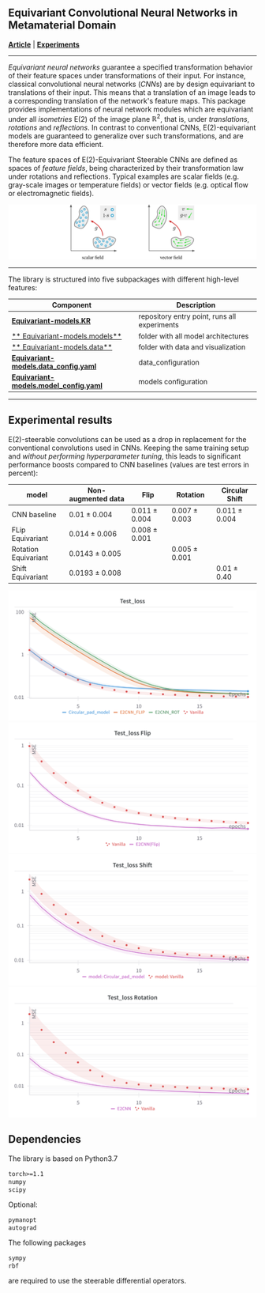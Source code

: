 
Equivariant Convolutional Neural Networks in Metamaterial Domain
--------------------------------------------------------------------------------
**[Article](https://arxiv.org/)** | **[Experiments](https://api.wandb.ai/links/tihstepml/54mw7gv0)**

--------------------------------------------------------------------------------

*Equivariant neural networks* guarantee a specified transformation behavior of their feature spaces under transformations of their input.
For instance, classical convolutional neural networks (*CNN*s) are by design equivariant to translations of their input.
This means that a translation of an image leads to a corresponding translation of the network's feature maps.
This package provides implementations of neural network modules which are equivariant under all *isometries* E(2) of the image plane $\mathbb{R}^2$, that is, under *translations*, *rotations* and *reflections*.
In contrast to conventional CNNs, E(2)-equivariant models are guaranteed to generalize over such transformations, and are therefore more data efficient.

The feature spaces of E(2)-Equivariant Steerable CNNs are defined as spaces of *feature fields*, being characterized by their transformation law under rotations and reflections.
Typical examples are scalar fields (e.g. gray-scale images or temperature fields) or vector fields (e.g. optical flow or electromagnetic fields).

![feature field examples](https://github.com/Tihstep/Equivariant-models/blob/main/data/feature_fields.png)

--------------------------------------------------------------------------------

The library is structured into five subpackages with different high-level features:

| Component                                                                              | Description                                                      |
| ---------------------------------------------------------------------------------------| ---------------------------------------------------------------- |
| [**Equivariant-models.KR**](https://github.com/Tihstep/Equivariant-models/blob/main/KR.ipynb)          | repository entry point, runs all experiments |
| [** Equivariant-models.models**](https://github.com/Tihstep/Equivariant-models/tree/main/models)      | folder with all model architectures  |
| [** Equivariant-models.data**](https://github.com/Tihstep/Equivariant-models/tree/main/data)      | folder with data and visualization |
| [**Equivariant-models.data_config.yaml**](https://github.com/Tihstep/Equivariant-models/blob/main/data_config.yaml)      |  data_configuration  |
| [**Equivariant-models.model_config.yaml**](https://github.com/Tihstep/Equivariant-models/blob/main/model_config.yaml)                | models configuration |
---------------------------------------------------------------------------------------------------------------------------------------------------

## Experimental results

E(2)-steerable convolutions can be used as a drop in replacement for the conventional convolutions used in CNNs.
Keeping the same training setup and *without performing hyperparameter tuning*, this leads to significant performance boosts compared to CNN baselines (values are test errors in percent):

 model                 | Non-augmented data   | Flip              | Rotation         | Circular Shift   |
 ----------------------| ---------------------| ------------------|------------------|------------------|
 CNN baseline          | 0.01   ± 0.004       | 0.011 ± 0.004     | 0.007 ± 0.003    | 0.011 ± 0.004    |
 FLip Equivariant      | 0.014  ± 0.006       | 0.008 ± 0.001     |                  |                  |
 Rotation Equivariant  | 0.0143 ± 0.005       |                   | 0.005 ± 0.001    |                  |
 Shift Equivariant     | 0.0193 ± 0.008       |                   |                  | 0.01 ± 0.40      |

 ![Non_aug](https://github.com/Tihstep/Equivariant-models/blob/main/data/Non_aug.png)
 ![Flip](https://github.com/Tihstep/Equivariant-models/blob/main/data/Flip.png)
 ![Shift](https://github.com/Tihstep/Equivariant-models/blob/main/data/Shift.png)
 ![Rotation](https://github.com/Tihstep/Equivariant-models/blob/main/data/Rotation.png)

## Dependencies

The library is based on Python3.7

```
torch>=1.1
numpy
scipy
```
Optional:
```
pymanopt
autograd
```

The following packages
```
sympy
rbf
```
are required to use the steerable differential operators.
